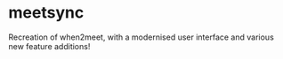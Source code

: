 # meetsync
Recreation of when2meet, with a modernised user interface and various new feature additions!

